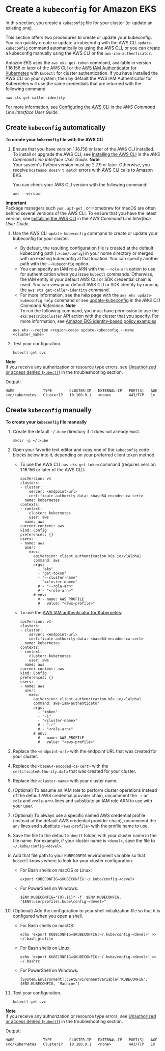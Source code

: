 # Create a `kubeconfig` for Amazon EKS<a name="create-kubeconfig"></a>

In this section, you create a `kubeconfig` file for your cluster \(or update an existing one\)\.

This section offers two procedures to create or update your kubeconfig\. You can quickly create or update a kubeconfig with the AWS CLI `update-kubeconfig` command automatically by using the AWS CLI, or you can create a kubeconfig manually using the AWS CLI or the `aws-iam-authenticator`\.

Amazon EKS uses the `aws eks get-token` command, available in version 1\.16\.156 or later of the AWS CLI or the [AWS IAM Authenticator for Kubernetes](https://github.com/kubernetes-sigs/aws-iam-authenticator) with `kubectl` for cluster authentication\. If you have installed the AWS CLI on your system, then by default the AWS IAM Authenticator for Kubernetes will use the same credentials that are returned with the following command:

```
aws sts get-caller-identity
```

For more information, see [Configuring the AWS CLI](https://docs.aws.amazon.com/cli/latest/userguide/cli-chap-getting-started.html) in the *AWS Command Line Interface User Guide*\.

## Create `kubeconfig` automatically<a name="create-kubeconfig-automatically"></a>

**To create your `kubeconfig` file with the AWS CLI**

1. Ensure that you have version 1\.16\.156 or later of the AWS CLI installed\. To install or upgrade the AWS CLI, see [Installing the AWS CLI](https://docs.aws.amazon.com/cli/latest/userguide/cli-chap-install.html) in the *AWS Command Line Interface User Guide*\.
**Note**  
Your system's Python version must be 2\.7\.9 or later\. Otherwise, you receive `hostname doesn't match` errors with AWS CLI calls to Amazon EKS\.

   You can check your AWS CLI version with the following command:

   ```
   aws --version
   ```
**Important**  
Package managers such  `yum`  ,  `apt-get`  , or Homebrew for macOS are often behind several versions of the AWS CLI\. To ensure that you have the latest version, see [Installing the AWS CLI](https://docs.aws.amazon.com/cli/latest/userguide/cli-chap-install.html) in the *AWS Command Line Interface User Guide*\.

1. Use the AWS CLI  `update-kubeconfig`  command to create or update your kubeconfig for your cluster\.
   + By default, the resulting configuration file is created at the default kubeconfig path \(`.kube/config`\) in your home directory or merged with an existing kubeconfig at that location\. You can specify another path with the `--kubeconfig` option\.
   + You can specify an IAM role ARN with the `--role-arn` option to use for authentication when you issue  `kubectl`  commands\. Otherwise, the IAM entity in your default AWS CLI or SDK credential chain is used\. You can view your default AWS CLI or SDK identity by running the  `aws sts get-caller-identity`  command\.
   + For more information, see the help page with the  `aws eks update-kubeconfig help`  command or see [update\-kubeconfig](https://docs.aws.amazon.com/cli/latest/reference/eks/update-kubeconfig.html) in the *AWS CLI Command Reference*\.
**Note**  
To run the following command, you must have permission to use the `eks:DescribeCluster` API action with the cluster that you specify\. For more information, see [Amazon EKS identity\-based policy examples](security_iam_id-based-policy-examples.md)\.

   ```
   aws eks --region <region-code> update-kubeconfig --name <cluster_name>
   ```

1. Test your configuration\.

   ```
   kubectl get svc
   ```
**Note**  
If you receive any authorization or resource type errors, see [Unauthorized or access denied \(`kubectl`\)](troubleshooting.md#unauthorized) in the troubleshooting section\.

   Output:

   ```
   NAME             TYPE        CLUSTER-IP   EXTERNAL-IP   PORT(S)   AGE
   svc/kubernetes   ClusterIP   10.100.0.1   <none>        443/TCP   1m
   ```

## Create `kubeconfig` manually<a name="create-kubeconfig-manually"></a>

**To create your `kubeconfig` file manually**

1. Create the default `~/.kube` directory if it does not already exist\.

   ```
   mkdir -p ~/.kube
   ```

1. Open your favorite text editor and copy one of the `kubeconfig` code blocks below into it, depending on your preferred client token method\.
   + To use the AWS CLI  `aws eks get-token`  command \(requires version 1\.16\.156 or later of the AWS CLI\):

     ```
     apiVersion: v1
     clusters:
     - cluster:
         server: <endpoint-url>
         certificate-authority-data: <base64-encoded-ca-cert>
       name: kubernetes
     contexts:
     - context:
         cluster: kubernetes
         user: aws
       name: aws
     current-context: aws
     kind: Config
     preferences: {}
     users:
     - name: aws
       user:
         exec:
           apiVersion: client.authentication.k8s.io/v1alpha1
           command: aws
           args:
             - "eks"
             - "get-token"
             - "--cluster-name"
             - "<cluster-name>"
             # - "--role-arn"
             # - "<role-arn>"
           # env:
             # - name: AWS_PROFILE
             #   value: "<aws-profile>"
     ```
   + To use the [AWS IAM authenticator for Kubernetes](https://github.com/kubernetes-sigs/aws-iam-authenticator):

     ```
     apiVersion: v1
     clusters:
     - cluster:
         server: <endpoint-url>
         certificate-authority-data: <base64-encoded-ca-cert>
       name: kubernetes
     contexts:
     - context:
         cluster: kubernetes
         user: aws
       name: aws
     current-context: aws
     kind: Config
     preferences: {}
     users:
     - name: aws
       user:
         exec:
           apiVersion: client.authentication.k8s.io/v1alpha1
           command: aws-iam-authenticator
           args:
             - "token"
             - "-i"
             - "<cluster-name>"
             # - "-r"
             # - "<role-arn>"
           # env:
             # - name: AWS_PROFILE
             #   value: "<aws-profile>"
     ```

1. Replace the `<endpoint-url>` with the endpoint URL that was created for your cluster\.

1. Replace the `<base64-encoded-ca-cert>` with the `certificateAuthority.data` that was created for your cluster\.

1. Replace the `<cluster-name>` with your cluster name\.

1. \(Optional\) To assume an IAM role to perform cluster operations instead of the default AWS credential provider chain, uncomment the `-r` or `--role` and `<role-arn>` lines and substitute an IAM role ARN to use with your user\.

1. \(Optional\) To always use a specific named AWS credential profile \(instead of the default AWS credential provider chain\), uncomment the `env` lines and substitute `<aws-profile>` with the profile name to use\.

1. Save the file to the default  `kubectl`  folder, with your cluster name in the file name\. For example, if your cluster name is `<devel>`, save the file to `~/.kube/config-<devel>`\.

1. Add that file path to your `KUBECONFIG` environment variable so that  `kubectl`  knows where to look for your cluster configuration\.
   + For Bash shells on macOS or Linux:

     ```
     export KUBECONFIG=$KUBECONFIG:~/.kube/config-<devel>
     ```
   + For PowerShell on Windows:

     ```
     $ENV:KUBECONFIG="{0};{1}" -f  $ENV:KUBECONFIG, "$ENV:userprofile\.kube\config-<devel>"
     ```

1. \(Optional\) Add the configuration to your shell initialization file so that it is configured when you open a shell\.
   + For Bash shells on macOS:

     ```
     echo 'export KUBECONFIG=$KUBECONFIG:~/.kube/config-<devel>' >> ~/.bash_profile
     ```
   + For Bash shells on Linux:

     ```
     echo 'export KUBECONFIG=$KUBECONFIG:~/.kube/config-<devel>' >> ~/.bashrc
     ```
   + For PowerShell on Windows:

     ```
     [System.Environment]::SetEnvironmentVariable('KUBECONFIG', $ENV:KUBECONFIG, 'Machine')
     ```

1. Test your configuration\.

   ```
   kubectl get svc
   ```
**Note**  
If you receive any authorization or resource type errors, see [Unauthorized or access denied \(`kubectl`\)](troubleshooting.md#unauthorized) in the troubleshooting section\.

   Output:

   ```
   NAME             TYPE        CLUSTER-IP   EXTERNAL-IP   PORT(S)   AGE
   svc/kubernetes   ClusterIP   10.100.0.1   <none>        443/TCP   1m
   ```